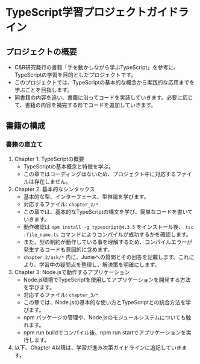 # TypeScript学習プロジェクトガイドライン

## プロジェクトの概要

- C&R研究発行の書籍「手を動かしながら学ぶTypeScript」を参考に、TypeScriptの学習を目的としたプロジェクトです。
- このプロジェクトでは、TypeScriptの基本的な概念から実践的な応用までを学ぶことを目指します。
- 同書籍の内容を追い、書籍に沿ってコードを実装していきます。必要に応じて、書籍の内容を補完する形でコードを追加していきます。

## 書籍の構成

### 書籍の章立て

1. Chapter 1: TypeScriptの概要
   - TypeScriptの基本概念と特徴を学ぶ。
   - この章ではコーディングはないため、プロジェクト中に対応するファイルは存在しません。
2. Chapter 2: 基本的なシンタックス
   - 基本的な型、インターフェース、型推論を学びます。
   - 対応するファイル: `chapter_2/*` 
   - この章では、基本的なTypeScriptの構文を学び、簡単なコードを書いていきます。
   - 動作確認は `npm install -g typescript@4.3.5` をインストール後、 `tsc :file_name.ts` コマンドによりコンパイルが成功するかを確認します。
   - また、型の制約が動作している事を理解するため、コンパイルエラーが発生するコードも意図的に含めます。
   - `chapter_2/ask/*` 内に、Junieへの質問とその回答を記載します。これにより、学習中の疑問点を整理し、解決策を明確にします。
3. Chapter 3: Node.jsで動作するアプリケーション
   - Node.js環境でTypeScriptを使用してアプリケーションを開発する方法を学びます。
   - 対応するファイル: `chapter_3/*`
   - この章では、Node.jsの基本的な使い方とTypeScriptとの統合方法を学びます。
   - npm パッケージの管理や、Node.jsのモジュールシステムについても触れます。
   - npm run buildでコンパイル後、npm run startでアプリケーションを実行します。
4. 以下、Chapter 4以降は、学習が進み次第ガイドラインに追記していきます。